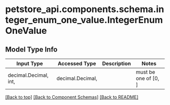 <a name="top"></a>
<a id="IntegerEnumOneValue"></a>
# petstore_api.components.schema.integer_enum_one_value.IntegerEnumOneValue

## Model Type Info
Input Type | Accessed Type | Description | Notes
------------ | ------------- | ------------- | -------------
decimal.Decimal, int,  | decimal.Decimal,  |  | must be one of [0, ] 

[[Back to top]](#top) [[Back to Component Schemas]](../../../README.md#Component-Schemas) [[Back to README]](../../../README.md)